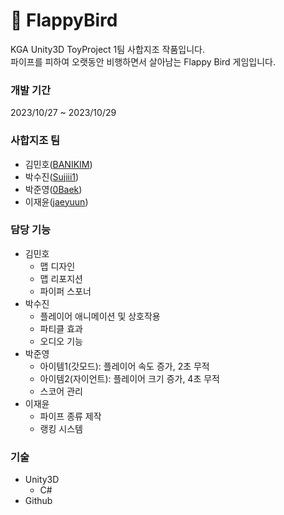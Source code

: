 # 🐥 FlappyBird
KGA Unity3D ToyProject 1팀 사합지조 작품입니다.   
파이프를 피하여 오랫동안 비행하면서 살아남는 Flappy Bird 게임입니다.
### 개발 기간   
2023/10/27 ~ 2023/10/29
### 사합지조 팀
- 김민호([BANIKIM](https://github.com/BANIKIM))
- 박수진([Sujiii1](https://github.com/Sujiii1))
- 박준영([0Baek](https://github.com/0Baek))
- 이재윤([jaeyuun](https://github.com/jaeyuun))
### 담당 기능
- 김민호
  - 맵 디자인
  - 맵 리포지션
  - 파이퍼 스포너
- 박수진
  - 플레이어 애니메이션 및 상호작용
  - 파티클 효과
  - 오디오 기능
- 박준영
  - 아이템1(갓모드): 플레이어 속도 증가, 2초 무적
  - 아이템2(자이언트): 플레이어 크기 증가, 4초 무적
  - 스코어 관리
- 이재윤
  - 파이프 종류 제작
  - 랭킹 시스템
### 기술
- Unity3D
  - C#
- Github
